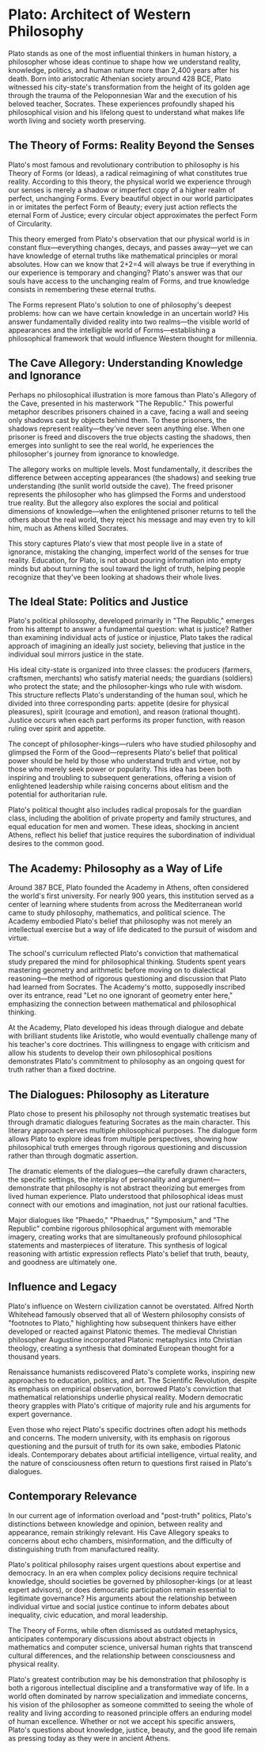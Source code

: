 # Plato: Architect of Western Philosophy

Plato stands as one of the most influential thinkers in human history, a philosopher whose ideas continue to shape how we understand reality, knowledge, politics, and human nature more than 2,400 years after his death. Born into aristocratic Athenian society around 428 BCE, Plato witnessed his city-state's transformation from the height of its golden age through the trauma of the Peloponnesian War and the execution of his beloved teacher, Socrates. These experiences profoundly shaped his philosophical vision and his lifelong quest to understand what makes life worth living and society worth preserving.

## The Theory of Forms: Reality Beyond the Senses

Plato's most famous and revolutionary contribution to philosophy is his Theory of Forms (or Ideas), a radical reimagining of what constitutes true reality. According to this theory, the physical world we experience through our senses is merely a shadow or imperfect copy of a higher realm of perfect, unchanging Forms. Every beautiful object in our world participates in or imitates the perfect Form of Beauty; every just action reflects the eternal Form of Justice; every circular object approximates the perfect Form of Circularity.

This theory emerged from Plato's observation that our physical world is in constant flux—everything changes, decays, and passes away—yet we can have knowledge of eternal truths like mathematical principles or moral absolutes. How can we know that 2+2=4 will always be true if everything in our experience is temporary and changing? Plato's answer was that our souls have access to the unchanging realm of Forms, and true knowledge consists in remembering these eternal truths.

The Forms represent Plato's solution to one of philosophy's deepest problems: how can we have certain knowledge in an uncertain world? His answer fundamentally divided reality into two realms—the visible world of appearances and the intelligible world of Forms—establishing a philosophical framework that would influence Western thought for millennia.

## The Cave Allegory: Understanding Knowledge and Ignorance

Perhaps no philosophical illustration is more famous than Plato's Allegory of the Cave, presented in his masterwork "The Republic." This powerful metaphor describes prisoners chained in a cave, facing a wall and seeing only shadows cast by objects behind them. To these prisoners, the shadows represent reality—they've never seen anything else. When one prisoner is freed and discovers the true objects casting the shadows, then emerges into sunlight to see the real world, he experiences the philosopher's journey from ignorance to knowledge.

The allegory works on multiple levels. Most fundamentally, it describes the difference between accepting appearances (the shadows) and seeking true understanding (the sunlit world outside the cave). The freed prisoner represents the philosopher who has glimpsed the Forms and understood true reality. But the allegory also explores the social and political dimensions of knowledge—when the enlightened prisoner returns to tell the others about the real world, they reject his message and may even try to kill him, much as Athens killed Socrates.

This story captures Plato's view that most people live in a state of ignorance, mistaking the changing, imperfect world of the senses for true reality. Education, for Plato, is not about pouring information into empty minds but about turning the soul toward the light of truth, helping people recognize that they've been looking at shadows their whole lives.

## The Ideal State: Politics and Justice

Plato's political philosophy, developed primarily in "The Republic," emerges from his attempt to answer a fundamental question: what is justice? Rather than examining individual acts of justice or injustice, Plato takes the radical approach of imagining an ideally just society, believing that justice in the individual soul mirrors justice in the state.

His ideal city-state is organized into three classes: the producers (farmers, craftsmen, merchants) who satisfy material needs; the guardians (soldiers) who protect the state; and the philosopher-kings who rule with wisdom. This structure reflects Plato's understanding of the human soul, which he divided into three corresponding parts: appetite (desire for physical pleasures), spirit (courage and emotion), and reason (rational thought). Justice occurs when each part performs its proper function, with reason ruling over spirit and appetite.

The concept of philosopher-kings—rulers who have studied philosophy and glimpsed the Form of the Good—represents Plato's belief that political power should be held by those who understand truth and virtue, not by those who merely seek power or popularity. This idea has been both inspiring and troubling to subsequent generations, offering a vision of enlightened leadership while raising concerns about elitism and the potential for authoritarian rule.

Plato's political thought also includes radical proposals for the guardian class, including the abolition of private property and family structures, and equal education for men and women. These ideas, shocking in ancient Athens, reflect his belief that justice requires the subordination of individual desires to the common good.

## The Academy: Philosophy as a Way of Life

Around 387 BCE, Plato founded the Academy in Athens, often considered the world's first university. For nearly 900 years, this institution served as a center of learning where students from across the Mediterranean world came to study philosophy, mathematics, and political science. The Academy embodied Plato's belief that philosophy was not merely an intellectual exercise but a way of life dedicated to the pursuit of wisdom and virtue.

The school's curriculum reflected Plato's conviction that mathematical study prepared the mind for philosophical thinking. Students spent years mastering geometry and arithmetic before moving on to dialectical reasoning—the method of rigorous questioning and discussion that Plato had learned from Socrates. The Academy's motto, supposedly inscribed over its entrance, read "Let no one ignorant of geometry enter here," emphasizing the connection between mathematical and philosophical thinking.

At the Academy, Plato developed his ideas through dialogue and debate with brilliant students like Aristotle, who would eventually challenge many of his teacher's core doctrines. This willingness to engage with criticism and allow his students to develop their own philosophical positions demonstrates Plato's commitment to philosophy as an ongoing quest for truth rather than a fixed doctrine.

## The Dialogues: Philosophy as Literature

Plato chose to present his philosophy not through systematic treatises but through dramatic dialogues featuring Socrates as the main character. This literary approach serves multiple philosophical purposes. The dialogue form allows Plato to explore ideas from multiple perspectives, showing how philosophical truth emerges through rigorous questioning and discussion rather than through dogmatic assertion.

The dramatic elements of the dialogues—the carefully drawn characters, the specific settings, the interplay of personality and argument—demonstrate that philosophy is not abstract theorizing but emerges from lived human experience. Plato understood that philosophical ideas must connect with our emotions and imagination, not just our rational faculties.

Major dialogues like "Phaedo," "Phaedrus," "Symposium," and "The Republic" combine rigorous philosophical argument with memorable imagery, creating works that are simultaneously profound philosophical statements and masterpieces of literature. This synthesis of logical reasoning with artistic expression reflects Plato's belief that truth, beauty, and goodness are ultimately one.

## Influence and Legacy

Plato's influence on Western civilization cannot be overstated. Alfred North Whitehead famously observed that all of Western philosophy consists of "footnotes to Plato," highlighting how subsequent thinkers have either developed or reacted against Platonic themes. The medieval Christian philosopher Augustine incorporated Platonic metaphysics into Christian theology, creating a synthesis that dominated European thought for a thousand years.

Renaissance humanists rediscovered Plato's complete works, inspiring new approaches to education, politics, and art. The Scientific Revolution, despite its emphasis on empirical observation, borrowed Plato's conviction that mathematical relationships underlie physical reality. Modern democratic theory grapples with Plato's critique of majority rule and his arguments for expert governance.

Even those who reject Plato's specific doctrines often adopt his methods and concerns. The modern university, with its emphasis on rigorous questioning and the pursuit of truth for its own sake, embodies Platonic ideals. Contemporary debates about artificial intelligence, virtual reality, and the nature of consciousness often return to questions first raised in Plato's dialogues.

## Contemporary Relevance

In our current age of information overload and "post-truth" politics, Plato's distinctions between knowledge and opinion, between reality and appearance, remain strikingly relevant. His Cave Allegory speaks to concerns about echo chambers, misinformation, and the difficulty of distinguishing truth from manufactured reality.

Plato's political philosophy raises urgent questions about expertise and democracy. In an era when complex policy decisions require technical knowledge, should societies be governed by philosopher-kings (or at least expert advisors), or does democratic participation remain essential to legitimate governance? His arguments about the relationship between individual virtue and social justice continue to inform debates about inequality, civic education, and moral leadership.

The Theory of Forms, while often dismissed as outdated metaphysics, anticipates contemporary discussions about abstract objects in mathematics and computer science, universal human rights that transcend cultural differences, and the relationship between consciousness and physical reality.

Plato's greatest contribution may be his demonstration that philosophy is both a rigorous intellectual discipline and a transformative way of life. In a world often dominated by narrow specialization and immediate concerns, his vision of the philosopher as someone committed to seeing the whole of reality and living according to reasoned principle offers an enduring model of human excellence. Whether or not we accept his specific answers, Plato's questions about knowledge, justice, beauty, and the good life remain as pressing today as they were in ancient Athens.